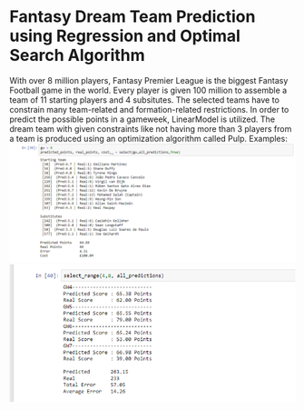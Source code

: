 # Fantasy Dream Team Prediction using Regression and Optimal Search Algorithm
With over 8 million players, Fantasy Premier League is the biggest Fantasy Football game in the world. Every player is given 100 million to assemble a team of 11 starting players and 4 subsitutes. The selected teams have to constrain many team-related and formation-related restrictions.
In order to predict the possible points in a gameweek, LinearModel is utilized. The dream team with given constraints like not having more than 3 players from a team is produced using an optimization algorithm called Pulp. 
Examples:
![](Results/Gameweek_8.png)
![](Results/Gameweek_4_8.png)
